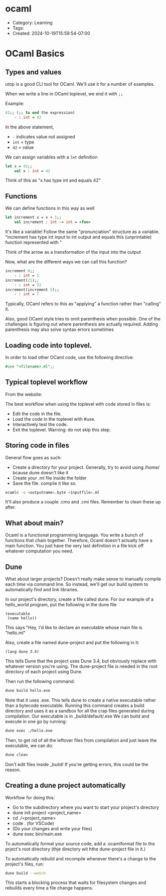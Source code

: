ocaml
=====
- Category: Learning
- Tags: 
- Created: 2024-10-19T15:59:54-07:00

# OCaml Basics

## Types and values

utop is a good CLI tool for OCaml. We'll use it for a number of examples.

When we write a line in OCaml toplevel, we end it with ``;;``

Example:

```ocaml
42;; (;; to end the expression)
	- : int = 42
```
In the above statement,
- ``-`` indicates value not assigned
- ``int`` = type 
- ``42`` = value

We can assign variables with a ```let``` definition

```ocaml
let x = 42;;
	val x : int = 42
```

Think of this as "x has type int and equals 42"

## Functions

We can define functions in this way as well

```ocaml
let increment x = x + 1;;
	val increment : int -> int = <fun>
```

It's like a variable! Follow the same "pronunciation" structure as a variable. 
"increment has type int input to int output and equals this (unprintable) function represented with <fun>"

Think of the arrow as a transformation of the input into the output

Now, what are the different ways we can call this function?

```ocaml
increment 0;;
	- : int = 1
increment(21);;
	- : int = 22
increment(increment 5);;
	- : int = 7
```

Typically, OCaml refers to this as "applying" a function rather than "calling" it.

Also, good OCaml style tries to omit parenthesis when possible. One of the challenges is figuring out where parenthesis are actually required. Adding parenthesis may also solve syntax errors sometimes

## Loading code into toplevel.

In order to load other OCaml code, use the following directive:

```ocaml
#use "<filename>.ml";;
```

## Typical toplevel workflow

From the website:

The best workflow when using the toplevel with code stored in files is:

- Edit the code in the file.
- Load the code in the toplevel with #use.
- Interactively test the code.
- Exit the toplevel. Warning: do not skip this step.

## Storing code in files

General flow goes as such:

- Create a directory for your project. Generally, try to avoid using /home/<name> bcause dune doesn't like it
- Create your <filename>.ml file inside the folder
- Save the file. compile it like so.

```bash
ocamlc -o <outputname>.byte <inputfile>.ml
```

It'll also produce a couple .cmo and .cmi files. Remember to clean these up after.

## What about main?

Ocaml is a functional programming language. You write a bunch of functions that chain together.
Therefore, Ocaml doesn't actually have a main function. You just have the very last definition in a file kick off whatever computation you need.

## Dune

What about larger projects? Doesn't really make sense to manually compile each time via command line.
So instead, we'll get our build system to automatically find and link libraries.

In our project's directory, create a file called dune. For our example of a hello_world program, put the following in the dune file

```
(executable
 (name hello))
```

This says "Hey, I'd like to declare an executable whose main file is "hello.ml"

Also, create a file named dune-project and put the following in it:

```
(lang dune 3.4)
```

This tells Dune that the project uses Dune 3.4, but obviously replace with whatever version you're using.
The dune-project file is needed in the root directory of each project using Dune. 

Then run the following command:
```bash
dune build hello.exe
```

Note that it uses .exe. This tells dune to create a native executable rather than a bytecode executable.
Running this command creates a build directory and uses it as a sandbox for all the crap files generated during compilation. Our executable is in _build/default/<filename>.exe
We can build and execute in one go by running:

```bash
dune exec ./hello.exe
```

Then, to get rid of all the leftover files from compilation and just leave the executable, we can do:
```bash
dune clean
```

Don't edit files inside _build! If you're getting errors, this could be the reason.

## Creating a dune project automatically

Workflow for doing this:
- Go to the subdirectory where you want to start your project's directory
- dune init project <project_name>
- cd ./<project_name>
- code . (for VSCode)
- (Do your changes and write your files)
- dune exec bin/main.exe

To automatically format your source code, add a .ocamlformat file to the prject's root directory (thje directory wit hthe dune-project file in it.)

To automatically rebuild and recompile whenever there's a change to the project's files, run:
```bash
dune build --watch
```

This starts a blocking process that waits for filesystem changes and rebuilds every time a file change happens.
